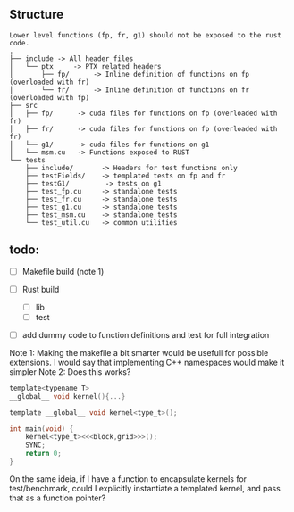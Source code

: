 
<!--Temporary readme, will be better organized when the layout of the project is better defined
For now, it keeps track of important info about the code.
TODO: Update main readme
-->

## Structure

```
Lower level functions (fp, fr, g1) should not be exposed to the rust code.
.
├── include -> All header files
│   └── ptx     -> PTX related headers
│       ├── fp/      -> Inline definition of functions on fp (overloaded with fr)
│       └── fr/      -> Inline definition of functions on fr (overloaded with fp)
├── src
│   ├── fp/      -> cuda files for functions on fp (overloaded with fr)
│   ├── fr/      -> cuda files for functions on fp (overloaded with fr)
│   └── g1/      -> cuda files for functions on g1
│   └── msm.cu   -> Functions exposed to RUST
└── tests
    ├── include/       -> Headers for test functions only
    ├── testFields/    -> templated tests on fp and fr
    ├── testG1/         -> tests on g1
    ├── test_fp.cu     -> standalone tests
    ├── test_fr.cu     -> standalone tests
    ├── test_g1.cu     -> standalone tests
    ├── test_msm.cu    -> standalone tests
    └── test_util.cu   -> common utilities
```

## todo:
- [ ] Makefile build (note 1)
- [ ] Rust build
  - [ ] lib
  - [ ] test
- [ ] add dummy code to function definitions and test for full integration


Note 1: Making the makefile a bit smarter would be usefull for possible extensions. I would say that implementing C++ namespaces would make it simpler
Note 2: Does this works?

```C
template<typename T>
__global__ void kernel(){...}

template __global__ void kernel<type_t>();

int main(void) {
    kernel<type_t><<<block,grid>>>();
    SYNC;
    return 0;
}
```
On the same ideia, if I have a function to encapsulate kernels for test/benchmark, could I explicitly instantiate a templated kernel, and pass that as a function pointer?
